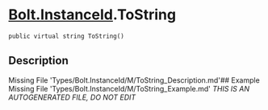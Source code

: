 # [Bolt.InstanceId](Types/Bolt.InstanceId.md).ToString
`public virtual string ToString()`
## Description
Missing File 'Types/Bolt.InstanceId/M/ToString_Description.md'## Example
Missing File 'Types/Bolt.InstanceId/M/ToString_Example.md'
*THIS IS AN AUTOGENERATED FILE, DO NOT EDIT*
